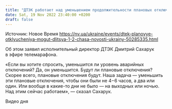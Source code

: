 ```yaml
---
title: "ДТЭК работает над уменьшением продолжительности плановых отключений до 1−2 часов"
date: Sat, 19 Nov 2022 23:40:00 +0200
draft: false
---
```

Источник: Новое Время https://nv.ua/ukraine/events/dtek-planovye-otklyucheniya-mogut-dlitsya-1-2-chasa-novosti-ukrainy-50285335.html


Об этом заявил исполнительный директор ДТЭК Дмитрий Сахарук в эфире телемарафона.

«Если вы хотите спросить, уменьшится ли уровень аварийных отключений? Да, он уменьшится. Будут ли плановые отключения? Скорее всего, плановые отключения будут. Наша задача — уменьшить эти плановые отключения, чтобы они были не 4−6 часов, а два или один. Или вообще в какие-то дни не было — на выходных или ночью. Над этим сейчас работаем», — сказал Сахарук.

 Видео дня   
